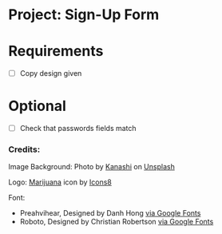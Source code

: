 # Project: Sign-Up Form

# Requirements
- [ ] Copy design given

# Optional
- [ ] Check that passwords fields match

### Credits:
Image Background: Photo by <a href="https://unsplash.com/@kanashi?utm_source=unsplash&utm_medium=referral&utm_content=creditCopyText">Kanashi</a> on <a href="https://unsplash.com/photos/BLW_KQ0Rkn0?utm_source=unsplash&utm_medium=referral&utm_content=creditCopyText">Unsplash</a>

Logo: <a target="_blank" href="https://icons8.com/icon/UnNAxrM3uH3T/cannabis">Marijuana</a> icon by <a target="_blank" href="https://icons8.com">Icons8</a>

Font: 
* Preahvihear, Designed by Danh Hong
<a href="https://fonts.google.com/specimen/Preahvihear">via Google Fonts</a>
* Roboto, Designed by Christian Robertson 
<a href="https://fonts.google.com/specimen/Roboto">via Google Fonts</a>

